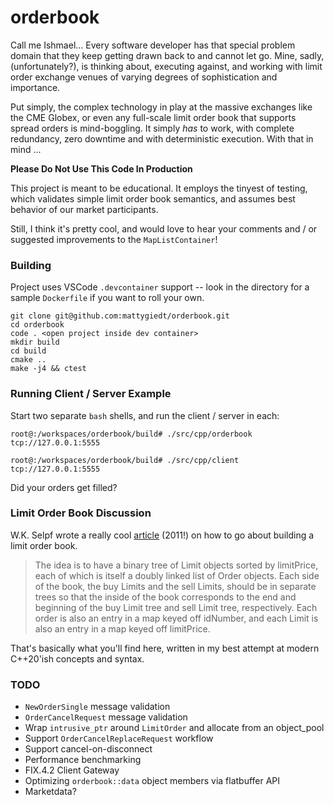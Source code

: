 # orderbook
Call me Ishmael... Every software developer has that special problem domain that they keep getting drawn back to and cannot let go. Mine, sadly, (unfortunately?), is thinking about, executing against, and working with limit order exchange venues of varying degrees of sophistication and importance.

Put simply, the complex technology in play at the massive exchanges like the CME Globex, or even any full-scale limit order book that supports spread orders is mind-boggling. It simply _has_ to work, with complete redundancy, zero downtime and with deterministic execution. With that in mind ...

**Please Do Not Use This Code In Production**

This project is meant to be educational. It employs the tinyest of testing, which validates simple limit order book semantics, and assumes best behavior of our market participants.

Still, I think it's pretty cool, and would love to hear your comments and / or suggested improvements to the `MapListContainer`!

### Building
Project uses VSCode `.devcontainer` support -- look in the directory for a sample `Dockerfile` if you want to roll your own.
```
git clone git@github.com:mattygiedt/orderbook.git
cd orderbook
code . <open project inside dev container>
mkdir build
cd build
cmake ..
make -j4 && ctest
```

### Running Client / Server Example
Start two separate `bash` shells, and run the client / server in each:
```
root@:/workspaces/orderbook/build# ./src/cpp/orderbook tcp://127.0.0.1:5555
```
```
root@:/workspaces/orderbook/build# ./src/cpp/client tcp://127.0.0.1:5555
```
Did your orders get filled?

### Limit Order Book Discussion
W.K. Selpf wrote a really cool [article](http://howtohft.wordpress.com/2011/02/15/how-to-build-a-fast-limit-order-book/) (2011!) on how to go about building a limit order book.
>The idea is to have a binary tree of Limit objects sorted by limitPrice, each of which is itself a doubly linked list of Order objects.  Each side of the book, the buy Limits and the sell Limits, should be in separate trees so that the inside of the book corresponds to the end and beginning of the buy Limit tree and sell Limit tree, respectively.  Each order is also an entry in a map keyed off idNumber, and each Limit is also an entry in a map keyed off limitPrice.

That's basically what you'll find here, written in my best attempt at modern C++20'ish concepts and syntax.

### TODO
* `NewOrderSingle` message validation
* `OrderCancelRequest` message validation
* Wrap `intrusive_ptr` around `LimitOrder` and allocate from an object_pool
* Support `OrderCancelReplaceRequest` workflow
* Support cancel-on-disconnect
* Performance benchmarking
* FIX.4.2 Client Gateway
* Optimizing `orderbook::data` object members via flatbuffer API
* Marketdata?
